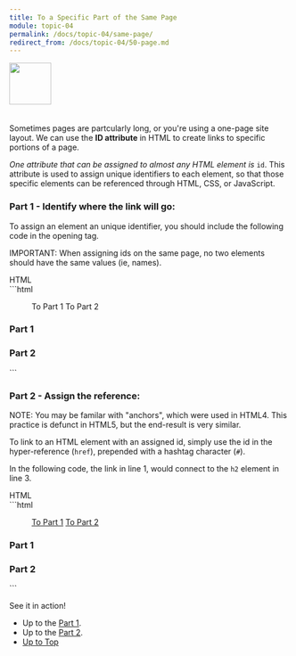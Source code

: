 ```yaml
---
title: To a Specific Part of the Same Page
module: topic-04
permalink: /docs/topic-04/same-page/
redirect_from: /docs/topic-04/50-page.md
---
```


<img src="./../../../img/arrow-divider.svg" style="width: 75px; border: none; margin: 0px 0 20px 0" />

Sometimes pages are partcularly long, or you're using a one-page site layout. We can use the **ID attribute** in HTML to create links to specific portions of a page.

_One attribute that can be assigned to almost any HTML element is_ `id`. This attribute is used to assign unique identifiers to each element, so that those specific elements can be referenced through HTML, CSS, or JavaScript.


<h3 id="first-heading">Part 1 - Identify where the link will go:</h3>

To assign an element an unique identifier, you should include the following code in the opening tag.

<span class="label label-danger">IMPORTANT:</span> When assigning ids on the same page, no two elements should have the same values (ie, names).

<div id="code-heading">HTML</div>
```html
<menu>
  To Part 1
  To Part 2
</menu>

<main>
  <h3 id="first-heading">Part 1</h3>
  <h3 id="second-heading">Part 2</h3>
</main>
```


<h3 id="second-heading"> Part 2 - Assign the reference:</h3>

<span class="label label-info">NOTE:</span> You may be familar with "anchors", which were used in HTML4. This practice is defunct in HTML5, but the end-result is very similar.

To link to an HTML element with an assigned id, simply use the id in the hyper-reference (`href`), prepended with a hashtag character (`#`).

In the following code, the link in line 1, would connect to the `h2` element in line 3.

<div id="code-heading">HTML</div>
```html
<menu>
  <a href="#first-heading">To Part 1</a>
  <a href="#second-heading">To Part 2</a>
</menu>

<main>
  <h3 id="first-heading">Part 1</h3>
  <h3 id="second-heading">Part 2</h3>
</main>
```


See it in action!
- Up to the <a href="#first-heading">Part 1</a>.
- Up to the <a href="#second-heading">Part 2</a>.
-	<a href="#">Up to Top</a>
